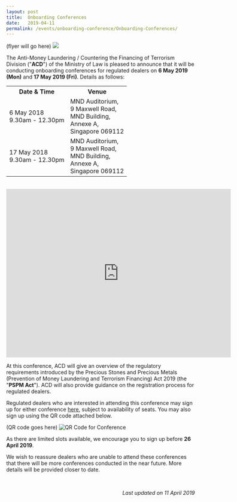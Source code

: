 ```yaml
---
layout: post
title:  Onboarding Conferences
date:   2019-04-11
permalink: /events/onboarding-conference/Onboarding-Conferences/
---
```

(flyer will go here)
<a href="/images/Flyer.pdf"><img src="/images/Flyer.png"></a><br>

The Anti-Money Laundering / Countering the Financing of Terrorism Division ("**ACD**") of the Ministry of Law is pleased to announce that it will be conducting onboarding conferences for regulated dealers on **6 May 2019 (Mon)** and **17 May 2019 (Fri)**. Details as follows:

<table>
  <tr>
    <th>Date &amp; Time</th>
    <th>Venue</th>
  </tr>
  <tr>
    <td>6 May 2018<br>9.30am - 12.30pm</td>
    <td>MND Auditorium,<br>9 Maxwell Road, <br>MND Building, <br>Annexe A,<br>Singapore 069112<br></td>
  </tr>
  <tr>
    <td>17 May 2018<br>9.30am - 12.30pm</td>
    <td>MND Auditorium,<br>9 Maxwell Road, <br>MND Building, <br>Annexe A,<br>Singapore 069112</td>
  </tr>
</table>

<br>
<iframe src="https://www.google.com/maps/embed?pb=!1m18!1m12!1m3!1d997.2058473770907!2d103.84532682917198!3d1.2795773407122166!2m3!1f0!2f0!3f0!3m2!1i1024!2i768!4f13.1!3m3!1m2!1s0x0%3A0x57b19b34a1984ba2!2sMND+Complex+Annexe+A!5e0!3m2!1sen!2ssg!4v1554976608882!5m2!1sen!2ssg" width="600" height="450" frameborder="0" style="border:0" allowfullscreen></iframe>

At this conference, ACD will give an overview of the regulatory requirements introduced by the Precious Stones and Precious Metals (Prevention of Money Laundering and Terrorism Financing) Act 2019 (the "**PSPM Act**"). ACD will also provide guidance on the registration process for regulated dealers.

Regulated dealers who are interested in attending this conference may sign up for either conference [here](https://form.gov.sg/5caf05dad0685a0010554589), subject to availability of seats. You may also sign up using the QR code attached below.

(QR code goes here)
![QR Code for Conference](/images/QRC617may.png")

As there are limited slots available, we encourage you to sign up before **26 April 2019**. 

We wish to reassure dealers who are unable to attend these conferences that there will be more conferences conducted in the near future. More details will be provided closer to date.

<br>

<p align = "right"><i>Last updated on 11 April 2019</i></p>
